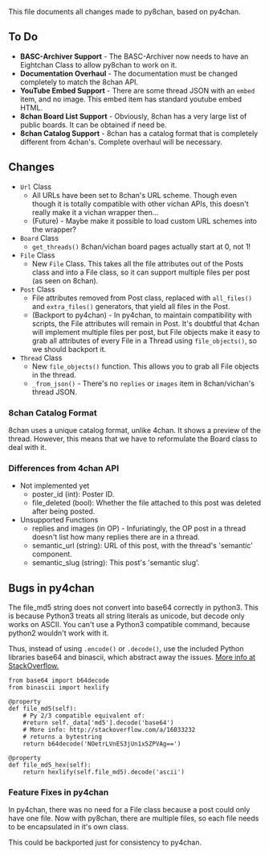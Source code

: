 This file documents all changes made to py8chan, based on py4chan.

## To Do

* **BASC-Archiver Support** - The BASC-Archiver now needs to have an Eightchan Class to allow py8chan to work on it.
* **Documentation Overhaul** - The documentation must be changed completely to match the 8chan API.
* **YouTube Embed Support** - There are some thread JSON with an `embed` item, and no image. This embed item has standard youtube embed HTML.
* **8chan Board List Support** - Obviously, 8chan has a very large list of public boards. It can be obtained if need be.
* **8chan Catalog Support** - 8chan has a catalog format that is completely different from 4chan's. Complete overhaul will be necessary.

## Changes

* `Url` Class
  * All URLs have been set to 8chan's URL scheme. Though even though it is totally compatible with other vichan APIs, this doesn't really make it a vichan wrapper then...
  * (Future) - Maybe make it possible to load custom URL schemes into the wrapper?
* `Board` Class
  * `get_threads()` 8chan/vichan board pages actually start at 0, not 1!
* `File` Class
  * New `File` Class. This takes all the file attributes out of the Posts class and into a File class, so it can support multiple files per post (as seen on 8chan).
* `Post` Class
  * File attributes removed from Post class, replaced with `all_files()` and `extra_files()` generators, that yield all files in the Post.
  * (Backport to py4chan) - In py4chan, to maintain compatibility with scripts, the File attributes will remain in Post. It's doubtful that 4chan will implement multiple files per post, but File objects make it easy to grab all attributes of every File in a Thread using `file_objects()`, so we should backport it.
* `Thread` Class
  * New `file_objects()` function. This allows you to grab all File objects in the thread.
  * `_from_json()` - There's no `replies` or `images` item in 8chan/vichan's thread JSON.

### 8chan Catalog Format

8chan uses a unique catalog format, unlike 4chan. It shows a preview of the thread. However, this means that we have to reformulate the Board class to deal with it.

### Differences from 4chan API

* Not implemented yet
  * poster_id (int): Poster ID.
  * file_deleted (bool): Whether the file attached to this post was deleted after being posted.
* Unsupported Functions
  * replies and images (in OP) - Infuriatingly, the OP post in a thread doesn't list how many replies there are in a thread.
  * semantic_url (string): URL of this post, with the thread's 'semantic' component.
  * semantic_slug (string): This post's 'semantic slug'.

## Bugs in py4chan

The file_md5 string does not convert into base64 correctly in python3. This is because Python3 treats all string literals as unicode, but decode only works on ASCII. You can't use a Python3 compatible command, because python2 wouldn't work with it.

Thus, instead of using `.encode()` or `.decode()`, use the included Python libraries base64 and binascii, which abstract away the issues. [More info at StackOverflow.](http://stackoverflow.com/a/16033232)

```
from base64 import b64decode
from binascii import hexlify

@property
def file_md5(self):
	# Py 2/3 compatible equivalent of:
	#return self._data['md5'].decode('base64')
	# More info: http://stackoverflow.com/a/16033232
	# returns a bytestring
	return b64decode('NOetrLVnES3jUn1x5ZPVAg==')
	
@property
def file_md5_hex(self):
	return hexlify(self.file_md5).decode('ascii')
```

### Feature Fixes in py4chan

In py4chan, there was no need for a File class because a post could only have one file. Now with py8chan, there are multiple files, so each file needs to be encapsulated in it's own class.

This could be backported just for consistency to py4chan.